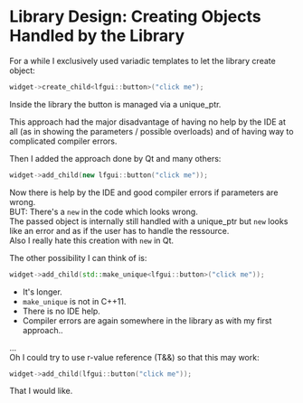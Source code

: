 # Library Design: Creating Objects Handled by the Library

For a while I exclusively used variadic templates to let the library create object:
```C++
widget->create_child<lfgui::button>("click me");
```
Inside the library the button is managed via a unique_ptr.

This approach had the major disadvantage of having no help by the IDE at all (as in showing the parameters / possible overloads) and of having way to complicated compiler errors.

Then I added the approach done by Qt and many others:

```C++
widget->add_child(new lfgui::button("click me"));
```

Now there is help by the IDE and good compiler errors if parameters are wrong.  
BUT: There's a `new` in the code which looks wrong.  
The passed object is internally still handled with a unique_ptr but `new` looks like an error and as if the user has to handle the ressource.  
Also I really hate this creation with `new` in Qt.

The other possibility I can think of is:
```C++
widget->add_child(std::make_unique<lfgui::button>("click me"));
```
- It's longer.  
- `make_unique` is not in C++11.
- There is no IDE help.
- Compiler errors are again somewhere in the library as with my first approach..

...  
Oh I could try to use r-value reference (T&&) so that this may work:

```C++
widget->add_child(lfgui::button("click me"));
```

That I would like.
